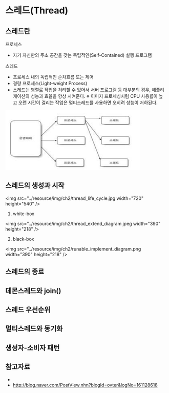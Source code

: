 # 스레드(Thread)

## 스레드란
프로세스
 * 자기 자신만의 주소 공간을 갖는 독립적인(Self-Contained) 실행 프로그램

스레드
 * 프로세스 내의 독립적인 순차흐름 또는 제어
 * 경량 프로세스(Light-weight Process)
 * 스레드는 병렬로 작업을 처리할 수 있어서 서버 프로그램 등 대부분의 경우, 애플리케이션의 성능과 효율을 향상 시켜준다.
 ※ 이미지 프로세싱처럼 CPU 사용률이 높고 오랜 시간이 걸리는 작업은 멀티스레드를 사용하면 오히려 성능이 저하된다.  

<img src="../resource/img/ch2/process_thread.jpeg" width="421" height="187" />

## 스레드의 생성과 시작

<img src="../resource/img/ch2/thread_life_cycle.jpg width="720" height="540" />

1. white-box

<img src="../resource/img/ch2/thread_extend_diagram.jpeg width="390" height="218" />

2. black-box

<img src="../resource/img/ch2/runable_implement_diagram.png width="390" height="218" />

## 스레드의 종료

## 데몬스레드와 join()

## 스레드 우선순위

## 멀티스레드와 동기화

## 생성자-소비자 패턴

## 참고자료
* 
* http://blog.naver.com/PostView.nhn?blogId=ovter&logNo=161128618